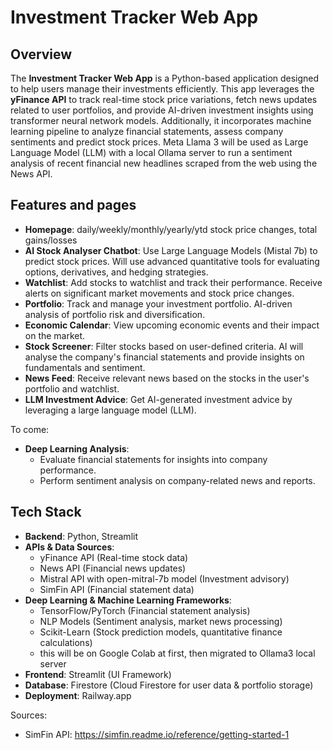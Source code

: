 # Investment Tracker Web App

## Overview
The **Investment Tracker Web App** is a Python-based application designed to help users manage their investments efficiently. This app leverages the **yFinance API** to track real-time stock price variations, fetch news updates related to user portfolios, and provide AI-driven investment insights using transformer neural network models. Additionally, it incorporates machine learning pipeline to analyze financial statements,  assess company sentiments and predict stock prices. Meta Llama 3 will be used as Large Language Model (LLM) with a local Ollama server to run a sentiment analysis of recent financial new headlines scraped from the web using the News API. 

## Features and pages
- **Homepage**: daily/weekly/monthly/yearly/ytd stock price changes, total gains/losses
- **AI Stock Analyser Chatbot**: Use Large Language Models (Mistal 7b) to predict stock prices. Will use advanced quantitative tools for evaluating options, derivatives, and hedging strategies.
- **Watchlist**: Add stocks to watchlist and track their performance. Receive alerts on significant market movements and stock price changes.
- **Portfolio**: Track and manage your investment portfolio. AI-driven analysis of portfolio risk and diversification.
- **Economic Calendar**: View upcoming economic events and their impact on the market.
- **Stock Screener**: Filter stocks based on user-defined criteria. AI will analyse the company's financial statements and provide insights on fundamentals and sentiment.
- **News Feed**: Receive relevant news based on the stocks in the user's portfolio and watchlist.
- **LLM Investment Advice**: Get AI-generated investment advice by leveraging a large language model (LLM).

To come:
- **Deep Learning Analysis**:
  - Evaluate financial statements for insights into company performance.
  - Perform sentiment analysis on company-related news and reports.


## Tech Stack
- **Backend**: Python, Streamlit
- **APIs & Data Sources**:
  - yFinance API (Real-time stock data)
  - News API (Financial news updates)
  - Mistral API with open-mitral-7b model (Investment advisory)
  - SimFin API (Financial statement data)
- **Deep Learning & Machine Learning Frameworks**:
  - TensorFlow/PyTorch (Financial statement analysis)
  - NLP Models (Sentiment analysis, market news processing)
  - Scikit-Learn (Stock prediction models, quantitative finance calculations)
  - this will be on Google Colab at first, then migrated to Ollama3 local server
- **Frontend**: Streamlit (UI Framework)
- **Database**: Firestore (Cloud Firestore for user data & portfolio storage)
- **Deployment**: Railway.app

Sources:
- SimFin API: https://simfin.readme.io/reference/getting-started-1